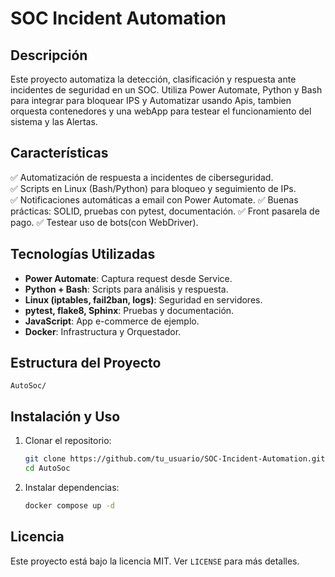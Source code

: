 # SOC Incident Automation

## Descripción
Este proyecto automatiza la detección, clasificación y respuesta ante incidentes de seguridad en un SOC. Utiliza Power Automate, Python y Bash para integrar para bloquear IPS y Automatizar usando Apis, tambien orquesta contenedores y una webApp para testear el funcionamiento del sistema y las Alertas.

## Características
✅ Automatización de respuesta a incidentes de ciberseguridad.  
✅ Scripts en Linux (Bash/Python) para bloqueo y seguimiento de IPs.  
✅ Notificaciones automáticas a email con Power Automate.
✅ Buenas prácticas: SOLID, pruebas con pytest, documentación.
✅ Front pasarela de pago.
✅ Testear uso de bots(con WebDriver).

## Tecnologías Utilizadas
- **Power Automate**: Captura request desde Service.
- **Python + Bash**: Scripts para análisis y respuesta.
- **Linux (iptables, fail2ban, logs)**: Seguridad en servidores.
- **pytest, flake8, Sphinx**: Pruebas y documentación.
- **JavaScript**: App e-commerce de ejemplo.
- **Docker**: Infrastructura y Orquestador.

## Estructura del Proyecto
```
AutoSoc/

```

## Instalación y Uso
1. Clonar el repositorio:  
   ```bash
   git clone https://github.com/tu_usuario/SOC-Incident-Automation.git
   cd AutoSoc
   ```
2. Instalar dependencias:
   ```bash
   docker compose up -d
   ```

## Licencia
Este proyecto está bajo la licencia MIT. Ver `LICENSE` para más detalles.

